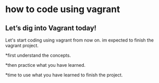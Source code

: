 # how to code using vagrant

## Let’s dig into Vagrant today!

Let's start coding using vagrant from now on. im expected to finish the vagrant project.

*first understand the concepts.

*then practice what you have learned.

*time to use what you have learned to finish the project. 

